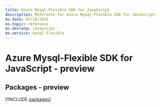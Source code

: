```yaml
---
title: Azure Mysql-Flexible SDK for JavaScript
description: Reference for Azure Mysql-Flexible SDK for JavaScript
ms.date: 07/18/2025
ms.topic: reference
ms.devlang: javascript
ms.service: mysql-flexible
---
```

# Azure Mysql-Flexible SDK for JavaScript - preview
## Packages - preview
[!INCLUDE [packages](mysql-flexible-index.md)]